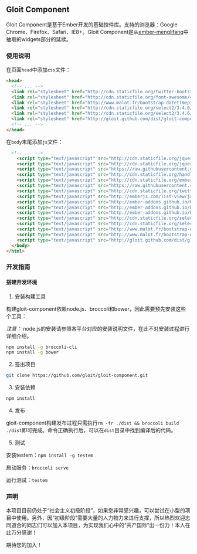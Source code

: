 ## Gloit Component

Gloit Component是基于Ember开发的基础控件库。支持的浏览器：Google Chrome、Firefox、Safari、IE8+。Gloit Component是从[ember-menglifang](https://github.com/emberjs-cn/ember-menglifang)中抽取的widgets部分的延续。

### 使用说明

在页面`head`中添加`css`文件：

```html
<head>
  <!-- ... -->
  <link rel="stylesheet" href="http://cdn.staticfile.org/twitter-bootstrap/3.1.1/css/bootstrap.css" />
  <link rel="stylesheet" href="http://cdn.staticfile.org/font-awesome/4.0.3/css/font-awesome.css" />
  <link rel="stylesheet" href="http://www.malot.fr/bootstrap-datetimepicker/bootstrap-datetimepicker/css/bootstrap-datetimepicker.css" />
  <link rel="stylesheet" href="http://cdn.staticfile.org/select2/3.4.6/select2.css" />
  <link rel="stylesheet" href="http://cdn.staticfile.org/select2/3.4.6/select2-bootstrap.css" />
  <link rel="stylesheet" href="http://gloit.github.com/dist/gloit-component.css" />
  <!-- ... -->
</head>
```

在`body`末尾添加`js`文件：

```html
  <!-- ... -->
    <script type="text/javascript" src="http://cdn.staticfile.org/jquery/1.11.0/jquery.js"></script> 
    <script type="text/javascript" src="http://cdn.staticfile.org/jquery-browser/0.0.6/jquery.browser.js"></script> 
    <script type="text/javascript" src="https://raw.githubusercontent.com/jamesarosen/CLDR.js/master/plurals.js"></script> 
    <script type="text/javascript" src="http://cdn.staticfile.org/handlebars.js/1.3.0/handlebars.js"></script> 
    <script type="text/javascript" src="http://cdn.staticfile.org/ember.js/1.4.0/ember.js"></script> 
    <script type="text/javascript" src="https://raw.githubusercontent.com/jamesarosen/ember-i18n/master/lib/i18n.js"></script> 
    <script type="text/javascript" src="http://cdn.staticfile.org/twitter-bootstrap/3.1.1/js/bootstrap.js"></script> 
    <script type="text/javascript" src="http://emberjs.com/list-view/javascripts/libs/list-view.js"></script> 
    <script type="text/javascript" src="http://ember-addons.github.io/bootstrap-for-ember/dist/js/bs-core.min.js"></script> 
    <script type="text/javascript" src="http://ember-addons.github.io/bootstrap-for-ember/dist/js/bs-button.min.js"></script> 
    <script type="text/javascript" src="http://ember-addons.github.io/bootstrap-for-ember/dist/js/bs-modal.min.js"></script> 
    <script type="text/javascript" src="http://cdn.staticfile.org/select2/3.4.6/select2.js"></script> 
    <script type="text/javascript" src="http://cdn.staticfile.org/select2/3.4.6/select2_locale_zh-CN.js"></script> 
    <script type="text/javascript" src="http://www.malot.fr/bootstrap-datetimepicker/bootstrap-datetimepicker/js/bootstrap-datetimepicker.js"></script> 
    <script type="text/javascript" src="http://www.malot.fr/bootstrap-datetimepicker/bootstrap-datetimepicker/js/locales/bootstrap-datetimepicker.zh-CN.js"></script> 
    <script type="text/javascript" src="http://gloit.github.com/dist/globals/gloit-component.js"></script> 
  </body>
</html>
```

### 开发指南

#### 搭建开发环境

1. 安装构建工具

  构建gloit-component依赖node.js、broccoli和bower，因此需要预先安装这些个工具：

  *注意：* node.js的安装请参照各平台对应的安装说明文件，在此不对安装过程进行详细介绍。

  ```bash
  npm install -g broccoli-cli
  npm install -g bower
  ```

2. 签出项目

  ```bash
  git clone https://github.com/gloit/gloit-component.git
  ```

3. 安装依赖

  ```bash
  npm install
  ```

4. 发布

  gloit-component构建发布过程只需执行`rm -fr ./dist && broccoli build ./dist`即可完成。命令正确执行后，可以在`dist`目录中找到编译后的代码。


5. 测试

  安装testem：`npm install -g testem`

  启动服务：`broccoli serve`

  运行测试：`testem`

### 声明

本项目目前仍处于“社会主义初级阶段”，如果您非常感兴趣，可以尝试在小型的项目中使用。另外，因“初级阶段”需要大量的人力物力来进行支撑，所以热烈欢迎志同道合的同志们可以加入本项目，为实现我们心中的“共产国际”出一份力！本人在此万分感谢！

期待您的加入！
